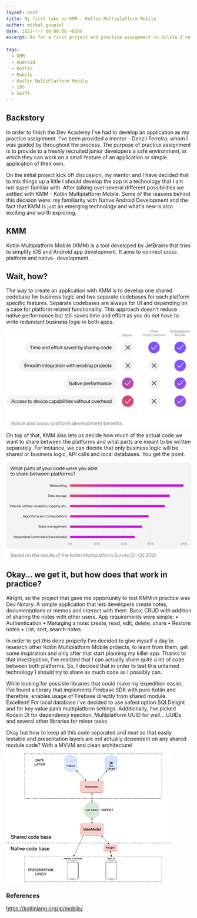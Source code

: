 ```yaml
---
layout: post
title: My first take on KMM - Kotlin Multiplatform Mobile
author: michal.guspiel
date: 2022-?-? 08:00:00 +0200
excerpt: As for a first project and practice assignment in Solita I've had explored new technology - KMM and created Dev Notary, a simple application that lets users create, modify and share notes between other users.

tags:
  - KMM
  - Android
  - Kotlin
  - Mobile
  - Kotlin MultiPlatform Mobile
  - iOS
  - Swift
---
```


## Backstory

In order to finish the Dev Academy I've had to develop an application as my practice assignment. I've been provided a mentor - Denzil Ferreira, whom I was guided by throughout the process. The purpose of practice assignment is to provide to a freshly recruited junior developers a safe environment, in which they can work on a small feature of an application or simple application of their own.

On the initial project kick off discussion, my mentor and I have decided that to mix things up a little I should develop the app in a technology that I am not super familiar with. After talking over several different possibilities we settled with KMM - Kotlin Multiplatform Mobile. Some of the reasons behind this decision were: my familiarity with Native Android Development and the fact that KMM is just an emerging technology and what's new is also exciting and worth exploring.



## KMM

Kotlin Multiplatform Mobile (KMM) is a tool developed by JetBrains that tries to simplify iOS and Android app development. It aims to connect cross platform and native- development.

## Wait, how?

The way to create an application with KMM is to develop one shared codebase for business logic and two separate codebases for each platform specific features. Separate codebases are always for UI and depending on a case for platform related functionality. This approach doesn’t reduce native performance but still saves time and effort as you do not have to write redundant business logic in both apps. 

![Native and cross-platform development benefits](/img/kmm-my-first-take/kmm-comparison-table.svg)

On top of that, KMM also lets us decide how much of the actual code we want to share between the platforms and what parts are meant to be written separately. For instance, we can decide that only business logic will be shared or business logic, API calls and local databases. You get the point.

![Ability to share code survey](/img/kmm-my-first-take/kmm-survey.svg)

## Okay… we get it, but how does that work in practice?

Alright, so the project that gave me opportunity to test KMM in practice was Dev Notary. A simple application that lets developers create notes, documentations or memos and interact with them. Basic CRUD with addition of sharing the notes with other users. App requirements were simple: • Authentication • Managing a note: create, read, edit, delete, share • Restore notes • List, sort, search notes

In order to get this done properly I’ve decided to give myself a day to research other Kotlin Multiplatform Mobile projects, to learn from them, get some inspiration and only after that start planning my killer app. Thanks to that investigation, I’ve realized that I can actually share quite a lot of code between both platforms. So, I decided that in order to test this untamed technology I should try to share as much code as I possibly can.

While looking for possible libraries that could make my expedition easier, I’ve found a library that implements Firebase SDK with pure Kotlin and therefore, enables usage of Firebase directly from shared module. Excellent! For local database I’ve decided to use safest option SQLDelight and for key value pairs multiplatform settings. Additionally, I’ve picked Kodein DI for dependency injection, Multiplatform UUID for well... UUIDs and several other libraries for minor tasks.

Okay but how to keep all this code separated and neat so that easily testable and presentation layers are not actually dependent on any shared module code? With a MVVM and clean architecture!

![Architecture diagram](/img/kmm-my-first-take/architecture.png)



### References 

 https://kotlinlang.org/lp/mobile/
